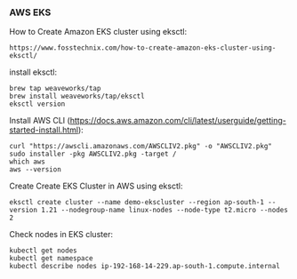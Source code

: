 ### AWS EKS
How to Create Amazon EKS cluster using eksctl:
```
https://www.fosstechnix.com/how-to-create-amazon-eks-cluster-using-eksctl/
```
install eksctl:
```
brew tap weaveworks/tap
brew install weaveworks/tap/eksctl
eksctl version
```
Install AWS CLI (https://docs.aws.amazon.com/cli/latest/userguide/getting-started-install.html):
```
curl "https://awscli.amazonaws.com/AWSCLIV2.pkg" -o "AWSCLIV2.pkg"
sudo installer -pkg AWSCLIV2.pkg -target /
which aws
aws --version
```
Create Create EKS Cluster in AWS using eksctl:
```
eksctl create cluster --name demo-ekscluster --region ap-south-1 --version 1.21 --nodegroup-name linux-nodes --node-type t2.micro --nodes 2
```
Check nodes in EKS cluster:
```
kubectl get nodes
kubectl get namespace
kubectl describe nodes ip-192-168-14-229.ap-south-1.compute.internal
```
